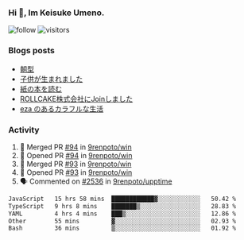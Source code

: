 ### Hi 👋, Im Keisuke Umeno.

<!--
**9renpoto/9renpoto** is a ✨ _special_ ✨ repository because its `README.md` (this file) appears on your GitHub profile.

Here are some ideas to get you started:

- 🔭 I’m currently working on ...
- 🌱 I’m currently learning ...
- 👯 I’m looking to collaborate on ...
- 🤔 I’m looking for help with ...
- 💬 Ask me about ...
- 📫 How to reach me: ...
- 😄 Pronouns: ...
- ⚡ Fun fact: ...
-->

![follow](https://img.shields.io/github/followers/9renpoto?label=Follow&style=social)
![visitors](https://komarev.com/ghpvc/?username=9renpoto&label=Profile%20views&color=0e75b6&style=flat)

### Blogs posts

<!-- BLOG-POST-LIST:START -->
- [朝型](https://9renpoto.win/entry/2024/05/29/im-an-early)
- [子供が生まれました](https://9renpoto.win/entry/2024/04/18/hello-world)
- [紙の本を読む](https://9renpoto.win/entry/2024/02/25/reading-papar-book)
- [ROLLCAKE株式会社にJoinしました](https://9renpoto.win/entry/2024/02/11/join)
- [eza のあるカラフルな生活](https://9renpoto.win/entry/2024/02/01/eza)
<!-- BLOG-POST-LIST:END -->

### Activity

<!--START_SECTION:activity-->
1. 🎉 Merged PR [#94](https://github.com/9renpoto/win/pull/94) in [9renpoto/win](https://github.com/9renpoto/win)
2. 💪 Opened PR [#94](https://github.com/9renpoto/win/pull/94) in [9renpoto/win](https://github.com/9renpoto/win)
3. 🎉 Merged PR [#93](https://github.com/9renpoto/win/pull/93) in [9renpoto/win](https://github.com/9renpoto/win)
4. 💪 Opened PR [#93](https://github.com/9renpoto/win/pull/93) in [9renpoto/win](https://github.com/9renpoto/win)
5. 🗣 Commented on [#2536](https://github.com/9renpoto/upptime/issues/2536#issuecomment-2222253295) in [9renpoto/upptime](https://github.com/9renpoto/upptime)
<!--END_SECTION:activity-->

<!--START_SECTION:waka-->

```txt
JavaScript   15 hrs 58 mins  ████████████▓░░░░░░░░░░░░   50.42 %
TypeScript   9 hrs 8 mins    ███████▒░░░░░░░░░░░░░░░░░   28.83 %
YAML         4 hrs 4 mins    ███▒░░░░░░░░░░░░░░░░░░░░░   12.86 %
Other        55 mins         ▓░░░░░░░░░░░░░░░░░░░░░░░░   02.93 %
Bash         36 mins         ▒░░░░░░░░░░░░░░░░░░░░░░░░   01.92 %
```

<!--END_SECTION:waka-->
